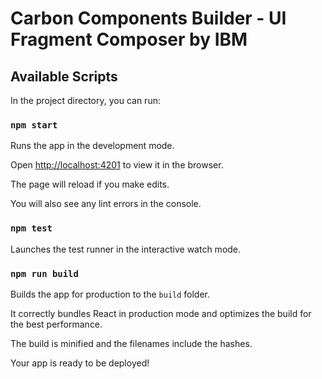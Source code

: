 # Carbon Components Builder - UI Fragment Composer by IBM

## Available Scripts

In the project directory, you can run:

### `npm start`

Runs the app in the development mode.

Open [http://localhost:4201](http://localhost:4201) to view it in the browser.

The page will reload if you make edits.

You will also see any lint errors in the console.

### `npm test`

Launches the test runner in the interactive watch mode.

### `npm run build`

Builds the app for production to the `build` folder.

It correctly bundles React in production mode and optimizes the build for the best performance.

The build is minified and the filenames include the hashes.

Your app is ready to be deployed!
